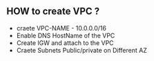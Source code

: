 ## HOW to create VPC ?
- craete VPC-NAME - 10.0.0.0/16
- Enable DNS HostName of the VPC
- Create IGW and attach to the VPC
- Craete Subnets Public/private on Different AZ